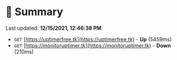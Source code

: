 # 📖 Summary
Last updated: **12/15/2021, 12:46:38 PM**

- `GET` [https://uptimerfree.tk](https://uptimerfree.tk) - **Up** (5459ms)
- `GET` [https://monitoruptimer.tk](https://monitoruptimer.tk) - **Down** (210ms)
